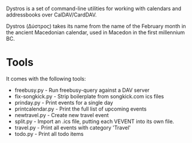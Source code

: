 Dystros is a set of command-line utilities for working with calendars and
addressbooks over CalDAV/CardDAV.

Dystros (Δύστρος) takes its name from the name of the February month in the ancient
Macedonian calendar, used in Macedon in the first millennium BC.

Tools
=====

It comes with the following tools:

 * freebusy.py - Run freebusy-query against a DAV server
 * fix-songkick.py - Strip boilerplate from songkick.com ics files
 * prinday.py - Print events for a single day
 * printcalendar.py - Print the full list of upcoming events
 * newtravel.py - Create new travel event
 * split.py - Import an .ics file, putting each VEVENT into its own file.
 * travel.py - Print all events with category 'Travel'
 * todo.py - Print all todo items
